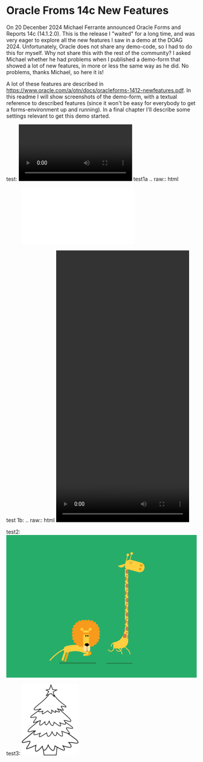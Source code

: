 # Oracle Froms 14c New Features
 
On 20 Decenber 2024 Michael Ferrante announced Oracle Forms and Reports 14c (14.1.2.0). This is the release I "waited" for a long time, and was very eager to explore all the new features I saw in a demo at the DOAG 2024. Unfortunately, Oracle does not share any demo-code, so I had to do this for myself.
Why not share this with the rest of the community? I asked Michael whether he had problems when I published a demo-form that showed a lot of new features, in more or less the same way as he did. No problems, thanks Michael, so here it is!

A lot of these features are described in https://www.oracle.com/a/otn/docs/oracleforms-1412-newfeatures.pdf. In this readme I will show screenshots of the demo-form, with a textual reference to described features (since it won't be easy for everybody to get a forms-environment up and running).
In a final chapter I'll describe some settings relevant to get this demo started.

test:
![](test.mp4)
test1a
.. raw:: html
<figure class="video_container">
  <iframe src="test.mp4" frameborder="0" allowfullscreen="true"> 
</iframe>
</figure>
test 1b:
.. raw:: html
 <video src="https://github.com/robdebets/Oracle-Froms-14c-New-Features/blob/main/test.mp4"  width="352" height="720"></video>

test2:
![](test2.gif)

test3:
![](test3.gif)
